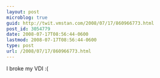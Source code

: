 ```yaml
---
layout: post
microblog: true
guid: http://twit.vmstan.com/2008/07/17/860966773.html
post_id: 3054779
date: 2008-07-17T08:56:44-0600
lastmod: 2008-07-17T08:56:44-0600
type: post
url: /2008/07/17/860966773.html
---
```

I broke my VDI :(
